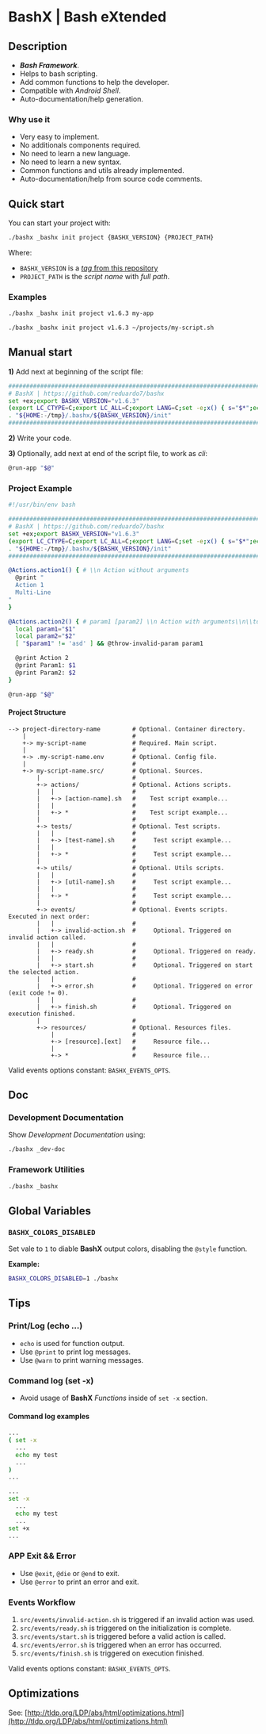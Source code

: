 # BashX | Bash eXtended

## Description

- **_Bash Framework_**.
- Helps to bash scripting.
- Add common functions to help the developer.
- Compatible with _Android Shell_.
- Auto-documentation/help generation.

### Why use it

- Very easy to implement.
- No additionals components required.
- No need to learn a new language.
- No need to learn a new syntax.
- Common functions and utils already implemented.
- Auto-documentation/help from source code comments.

## Quick start

You can start your project with:

```bash
./bashx _bashx init project {BASHX_VERSION} {PROJECT_PATH}
```

Where:

- `BASHX_VERSION` is a [_tag_ from this repository](https://github.com/reduardo7/bashx/tags)
- `PROJECT_PATH` is the _script name_ with _full path_.

### Examples

```bash
./bashx _bashx init project v1.6.3 my-app
```

```bash
./bashx _bashx init project v1.6.3 ~/projects/my-script.sh
```

## Manual start

**1)** Add next at beginning of the script file:

```bash
###############################################################################
# BashX | https://github.com/reduardo7/bashx
set +ex;export BASHX_VERSION="v1.6.3"
(export LC_CTYPE=C;export LC_ALL=C;export LANG=C;set -e;x() { s="$*";echo "# Error: ${s:-Installation fail}">&2;exit 1;};d=/dev/null;[ -z "$BASHX_VERSION" ] && x BASHX_VERSION is required;export BASHX_DIR="${BASHX_DIR:-${HOME:-/tmp}/.bashx/$BASHX_VERSION}";if [ ! -d "$BASHX_DIR" ];then u='https://raw.githubusercontent.com/reduardo7/bashx/master/src/setup.sh';if type wget >$d 2>&1;then sh -c "$(wget -q $u -O -)" || x;elif type curl >$d 2>&1;then sh -c "$(curl -fsSL $u)" || x;else x wget or curl are required. Install wget or curl to continue;fi;fi;) || exit $?
. "${HOME:-/tmp}/.bashx/${BASHX_VERSION}/init"
###############################################################################
```

**2)** Write your code.

**3)** Optionally, add next at end of the script file, to work as _cli_:

```bash
@run-app "$@"
```

### Project Example

```bash
#!/usr/bin/env bash

###############################################################################
# BashX | https://github.com/reduardo7/bashx
set +ex;export BASHX_VERSION="v1.6.3"
(export LC_CTYPE=C;export LC_ALL=C;export LANG=C;set -e;x() { s="$*";echo "# Error: ${s:-Installation fail}">&2;exit 1;};d=/dev/null;[ -z "$BASHX_VERSION" ] && x BASHX_VERSION is required;export BASHX_DIR="${BASHX_DIR:-${HOME:-/tmp}/.bashx/$BASHX_VERSION}";if [ ! -d "$BASHX_DIR" ];then u='https://raw.githubusercontent.com/reduardo7/bashx/master/src/setup.sh';if type wget >$d 2>&1;then sh -c "$(wget -q $u -O -)" || x;elif type curl >$d 2>&1;then sh -c "$(curl -fsSL $u)" || x;else x wget or curl are required. Install wget or curl to continue;fi;fi;) || exit $?
. "${HOME:-/tmp}/.bashx/${BASHX_VERSION}/init"
###############################################################################

@Actions.action1() { # \\n Action without arguments
  @print "
  Action 1
  Multi-Line
"
}

@Actions.action2() { # param1 [param2] \\n Action with arguments\\n\\tdescription second line\\nother line
  local param1="$1"
  local param2="$2"
  [ "$param1" != 'asd' ] && @throw-invalid-param param1

  @print Action 2
  @print Param1: $1
  @print Param2: $2
}

@run-app "$@"
```

#### Project Structure

```text
--> project-directory-name         # Optional. Container directory.
    |                              #
    +-> my-script-name             # Required. Main script.
    |                              #
    +-> .my-script-name.env        # Optional. Config file.
    |                              #
    +-> my-script-name.src/        # Optional. Sources.
        |                          #
        +-> actions/               # Optional. Actions scripts.
        |   |                      #
        |   +-> [action-name].sh   #    Test script example...
        |   |                      #
        |   +-> *                  #    Test script example...
        |                          #
        +-> tests/                 # Optional. Test scripts.
        |   |                      #
        |   +-> [test-name].sh     #     Test script example...
        |   |                      #
        |   +-> *                  #     Test script example...
        |                          #
        +-> utils/                 # Optional. Utils scripts.
        |   |                      #
        |   +-> [util-name].sh     #     Test script example...
        |   |                      #
        |   +-> *                  #     Test script example...
        |                          #
        +-> events/                # Optional. Events scripts. Executed in next order:
        |   |                      #
        |   +-> invalid-action.sh  #     Optional. Triggered on invalid action called.
        |   |                      #
        |   +-> ready.sh           #     Optional. Triggered on ready.
        |   |                      #
        |   +-> start.sh           #     Optional. Triggered on start the selected action.
        |   |                      #
        |   +-> error.sh           #     Optional. Triggered on error (exit code != 0).
        |   |                      #
        |   +-> finish.sh          #     Optional. Triggered on execution finished.
        |                          #
        +-> resources/             # Optional. Resources files.
            |                      #
            +-> [resource].[ext]   #     Resource file...
            |                      #
            +-> *                  #     Resource file...
```

Valid events options constant: `BASHX_EVENTS_OPTS`.

## Doc

### Development Documentation

Show _Development Documentation_ using:

```bash
./bashx _dev-doc
```

### Framework Utilities

```bash
./bashx _bashx
```

## Global Variables

### `BASHX_COLORS_DISABLED`

Set vale to `1` to diable **BashX** output colors, disabling the `@style` function.

**Example:**

```bash
BASHX_COLORS_DISABLED=1 ./bashx
```

## Tips

### Print/Log (echo ...)

- `echo` is used for function output.
- Use `@print` to print log messages.
- Use `@warn` to print warning messages.

### Command log (set -x)

- Avoid usage of **BashX** _Functions_ inside of `set -x` section.

#### Command log examples

```bash
...
( set -x
  ...
  echo my test
  ...
)
...
```

```bash
...
set -x
  ...
  echo my test
  ...
set +x
...
```

### APP Exit && Error

- Use `@exit`, `@die` or `@end` to exit.
- Use `@error` to print an error and exit.

### Events Workflow

1. `src/events/invalid-action.sh` is triggered if an invalid action was used.
2. `src/events/ready.sh` is triggered on the initialization is complete.
3. `src/events/start.sh` is triggered before a valid action is called.
4. `src/events/error.sh` is triggered when an error has occurred.
5. `src/events/finish.sh` is triggered on execution finished.

Valid events options constant: `BASHX_EVENTS_OPTS`.

## Optimizations

See: [http://tldp.org/LDP/abs/html/optimizations.html](http://tldp.org/LDP/abs/html/optimizations.html)
